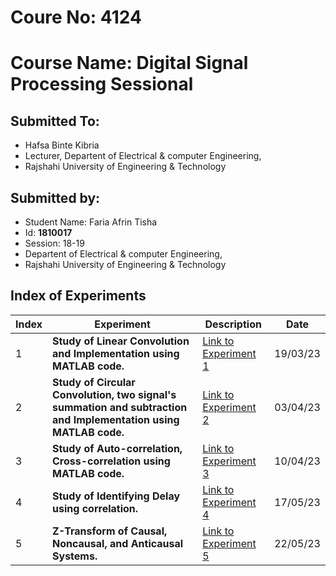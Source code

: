 # Coure No: 4124
# Course Name: Digital Signal Processing Sessional

## Submitted To:
- Hafsa Binte Kibria
- Lecturer, Departent of Electrical & computer Engineering,
- Rajshahi University of Engineering & Technology 

## Submitted by:
- Student Name: Faria Afrin Tisha
- Id: **1810017**
- Session: 18-19
- Departent of Electrical & computer Engineering,
- Rajshahi University of Engineering & Technology 


## Index of Experiments


| Index | Experiment | Description | Date |
|-------|------------|-------------|------|
| 1     | **Study of Linear Convolution and Implementation using MATLAB code.** | [Link to Experiment 1](/Lab1/readme.md) | 19/03/23 |
| 2     | **Study of Circular Convolution, two signal's summation and subtraction and Implementation using MATLAB code.** | [Link to Experiment 2](/Lab2/readme.md) | 03/04/23 |
| 3     | **Study of Auto-correlation, Cross-correlation using MATLAB code.** | [Link to Experiment 3](/Lab3/readme.md) | 10/04/23 |
| 4     | **Study of Identifying Delay using correlation.** | [Link to Experiment 4](/Lab4/readme.md) | 17/05/23 |
| 5     | **Z-Transform of Causal, Noncausal, and Anticausal Systems.** | [Link to Experiment 5](/Lab5/readme.md) | 22/05/23 |
